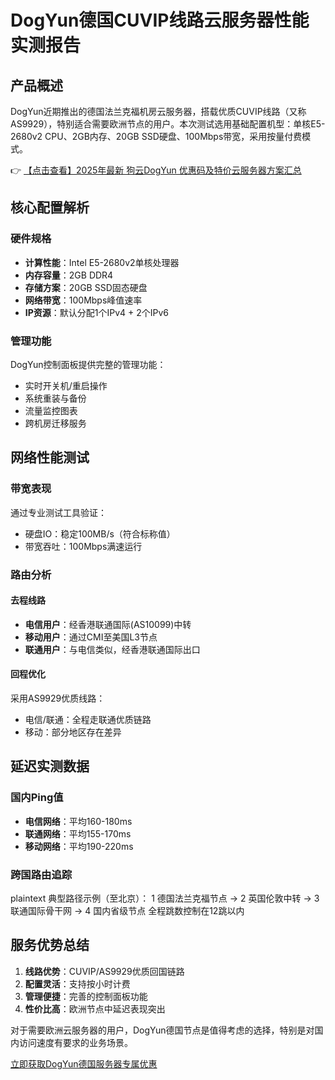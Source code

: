 # DogYun德国CUVIP线路云服务器性能实测报告

## 产品概述

DogYun近期推出的德国法兰克福机房云服务器，搭载优质CUVIP线路（又称AS9929），特别适合需要欧洲节点的用户。本次测试选用基础配置机型：单核E5-2680v2 CPU、2GB内存、20GB SSD硬盘、100Mbps带宽，采用按量付费模式。

👉 [【点击查看】2025年最新 狗云DogYun 优惠码及特价云服务器方案汇总](https://bit.ly/DogYun)

## 核心配置解析

### 硬件规格
- **计算性能**：Intel E5-2680v2单核处理器
- **内存容量**：2GB DDR4
- **存储方案**：20GB SSD固态硬盘
- **网络带宽**：100Mbps峰值速率
- **IP资源**：默认分配1个IPv4 + 2个IPv6

### 管理功能
DogYun控制面板提供完整的管理功能：
- 实时开关机/重启操作
- 系统重装与备份
- 流量监控图表
- 跨机房迁移服务

## 网络性能测试

### 带宽表现
通过专业测试工具验证：
- 硬盘IO：稳定100MB/s（符合标称值）
- 带宽吞吐：100Mbps满速运行

### 路由分析
#### 去程线路
- **电信用户**：经香港联通国际(AS10099)中转
- **移动用户**：通过CMI至美国L3节点
- **联通用户**：与电信类似，经香港联通国际出口

#### 回程优化
采用AS9929优质线路：
- 电信/联通：全程走联通优质链路
- 移动：部分地区存在差异

## 延迟实测数据

### 国内Ping值
- **电信网络**：平均160-180ms
- **联通网络**：平均155-170ms 
- **移动网络**：平均190-220ms

### 跨国路由追踪
plaintext
典型路径示例（至北京）：
1  德国法兰克福节点 → 2 英国伦敦中转 → 
3 联通国际骨干网 → 4 国内省级节点
全程跳数控制在12跳以内

## 服务优势总结

1. **线路优势**：CUVIP/AS9929优质回国链路
2. **配置灵活**：支持按小时计费
3. **管理便捷**：完善的控制面板功能
4. **性价比高**：欧洲节点中延迟表现突出

对于需要欧洲云服务器的用户，DogYun德国节点是值得考虑的选择，特别是对国内访问速度有要求的业务场景。

[立即获取DogYun德国服务器专属优惠](https://bit.ly/DogYun)